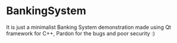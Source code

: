 # BankingSystem
It is just a minimalist Banking System demonstration made using Qt framework for C++, Pardon for the bugs and poor security :)
